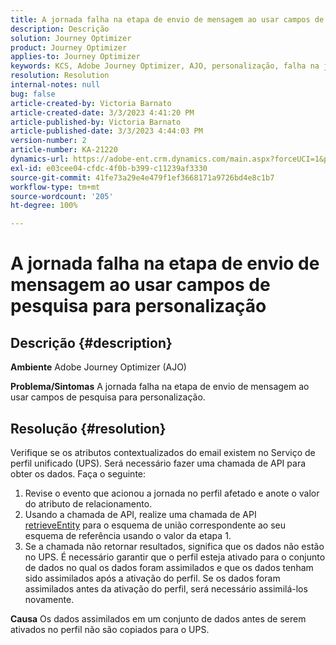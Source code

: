 ```yaml
---
title: A jornada falha na etapa de envio de mensagem ao usar campos de pesquisa para personalização
description: Descrição
solution: Journey Optimizer
product: Journey Optimizer
applies-to: Journey Optimizer
keywords: KCS, Adobe Journey Optimizer, AJO, personalização, falha na jornada
resolution: Resolution
internal-notes: null
bug: false
article-created-by: Victoria Barnato
article-created-date: 3/3/2023 4:41:20 PM
article-published-by: Victoria Barnato
article-published-date: 3/3/2023 4:44:03 PM
version-number: 2
article-number: KA-21220
dynamics-url: https://adobe-ent.crm.dynamics.com/main.aspx?forceUCI=1&pagetype=entityrecord&etn=knowledgearticle&id=645a1537-e2b9-ed11-83fe-6045bd006b25
exl-id: e03cee04-cfdc-4f0b-b399-c11239af3330
source-git-commit: 41fe73a29e4e479f1ef3668171a9726bd4e8c1b7
workflow-type: tm+mt
source-wordcount: '205'
ht-degree: 100%

---
```


# A jornada falha na etapa de envio de mensagem ao usar campos de pesquisa para personalização

## Descrição {#description}

<b>Ambiente</b>
Adobe Journey Optimizer (AJO)


<b>Problema/Sintomas</b>
A jornada falha na etapa de envio de mensagem ao usar campos de pesquisa para personalização.


## Resolução {#resolution}


Verifique se os atributos contextualizados do email existem no Serviço de perfil unificado (UPS). Será necessário fazer uma chamada de API para obter os dados. Faça o seguinte:

1. Revise o evento que acionou a jornada no perfil afetado e anote o valor do atributo de relacionamento.
2. Usando a chamada de API, realize uma chamada de API [retrieveEntity](https://developer.adobe.com/experience-platform-apis/references/profile/#tag/Entities/operation/retrieveEntity) para o esquema de união correspondente ao seu esquema de referência usando o valor da etapa 1.
3. Se a chamada não retornar resultados, significa que os dados não estão no UPS. É necessário garantir que o perfil esteja ativado para o conjunto de dados no qual os dados foram assimilados e que os dados tenham sido assimilados após a ativação do perfil. Se os dados foram assimilados antes da ativação do perfil, será necessário assimilá-los novamente.



<b>Causa</b>
Os dados assimilados em um conjunto de dados antes de serem ativados no perfil não são copiados para o UPS.
